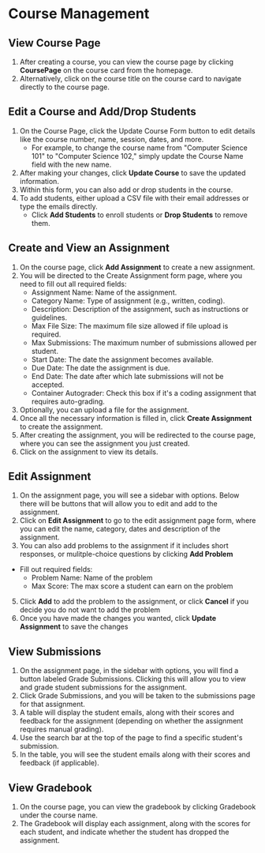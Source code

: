 # Course Management 

## View Course Page
1. After creating a course, you can view the course page by clicking **CoursePage** on the course card from the homepage.
2. Alternatively, click on the course title on the course card to navigate directly to the course page.

## Edit a Course and Add/Drop Students
1. On the Course Page, click the Update Course Form button to edit details like the course number, name, session, dates, and more.
   - For example, to change the course name from "Computer Science 101" to "Computer Science 102," simply update the Course Name field with the new name.
2. After making your changes, click **Update Course** to save the updated information.
3. Within this form, you can also add or drop students in the course.
4. To add students, either upload a CSV file with their email addresses or type the emails directly.
   - Click **Add Students** to enroll students or **Drop Students** to remove them.

## Create and View an Assignment
1. On the course page, click **Add Assignment** to create a new assignment.
2. You will be directed to the Create Assignment form page, where you need to fill out all required fields:
   - Assignment Name: Name of the assignment.
   - Category Name: Type of assignment (e.g., written, coding).
   - Description: Description of the assignment, such as instructions or guidelines.
   - Max File Size: The maximum file size allowed if file upload is required.
   - Max Submissions: The maximum number of submissions allowed per student.
   - Start Date: The date the assignment becomes available.
   - Due Date: The date the assignment is due.
   - End Date: The date after which late submissions will not be accepted.
   - Container Autograder: Check this box if it's a coding assignment that requires auto-grading.
3. Optionally, you can upload a file for the assignment.
4. Once all the necessary information is filled in, click **Create Assignment** to create the assignment.
5. After creating the assignment, you will be redirected to the course page, where you can see the assignment you just created.
6. Click on the assignment to view its details.

## Edit Assignment 
1. On the assignment page, you will see a sidebar with options. Below there will be buttons that will allow you to edit and add to the assignment.
2. Click on **Edit Assignment** to go to the edit assignment page form, where you can edit the name, category, dates and description of the assignment.
3. You can also add problems to the assignment if it includes short responses, or mulitple-choice questions by clicking **Add Problem**
  - Fill out required fields:
     - Problem Name: Name of the problem
     - Max Score: The max score a student can earn on the problem
5. Click **Add** to add the problem to the assignment, or click **Cancel** if you decide you do not want to add the problem
6. Once you have made the changes you wanted, click **Update Assignment** to save the changes

## View Submissions
1. On the assignment page, in the sidebar with options, you will find a button labeled Grade Submissions. Clicking this will allow you to view and grade student submissions for the assignment.
2. Click Grade Submissions, and you will be taken to the submissions page for that assignment.
3. A table will display the student emails, along with their scores and feedback for the assignment (depending on whether the assignment requires manual grading).
4. Use the search bar at the top of the page to find a specific student's submission.
5. In the table, you will see the student emails along with their scores and feedback (if applicable).

## View Gradebook
1. On the course page, you can view the gradebook by clicking Gradebook under the course name.
2. The Gradebook will display each assignment, along with the scores for each student, and indicate whether the student has dropped the assignment.


